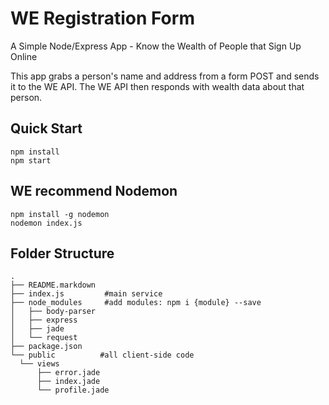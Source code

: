# WE Registration Form

A Simple Node/Express App - Know the Wealth of People that Sign Up Online

This app grabs a person's name and address from a form POST and sends it to the WE API. The WE API then responds with wealth data about that person.

## Quick Start

    npm install
    npm start

## WE recommend Nodemon

    npm install -g nodemon
    nodemon index.js

## Folder Structure
    .
    ├── README.markdown
    ├── index.js         #main service
    ├── node_modules     #add modules: npm i {module} --save
    │   ├── body-parser
    │   ├── express
    │   ├── jade
    │   └── request
    ├── package.json
    └── public          #all client-side code
      └── views
          ├── error.jade
          ├── index.jade
          └── profile.jade
